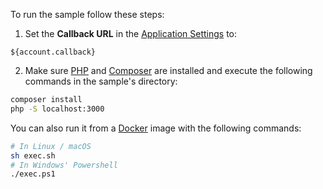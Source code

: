 To run the sample follow these steps:

1) Set the **Callback URL** in the [Application Settings](${manage_url}/#/applications/${account.clientId}/settings) to:

```text
${account.callback}
```

2) Make sure [PHP](http://php.net/downloads.php) and [Composer](https://getcomposer.org/download/) are installed and execute the following commands in the sample's directory:

```bash
composer install
php -S localhost:3000
```

You can also run it from a [Docker](https://www.docker.com) image with the following commands:

```bash
# In Linux / macOS
sh exec.sh
# In Windows' Powershell
./exec.ps1
```
